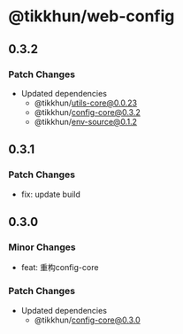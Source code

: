 # @tikkhun/web-config

## 0.3.2

### Patch Changes

- Updated dependencies
  - @tikkhun/utils-core@0.0.23
  - @tikkhun/config-core@0.3.2
  - @tikkhun/env-source@0.1.2

## 0.3.1

### Patch Changes

- fix: update build

## 0.3.0

### Minor Changes

- feat: 重构config-core

### Patch Changes

- Updated dependencies
  - @tikkhun/config-core@0.3.0
